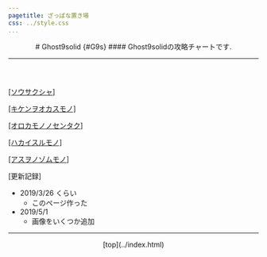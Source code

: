 ```yaml
---
pagetitle: ざっぱな置き場
css: ../style.css
...
```


<header class = "header">
# Ghost9solid {#G9s}
#### Ghost9solidの攻略チャートです.
<hr>
</header>

<div class = "content">

[[ソウサクシャ]](searcher.html)

[[キケンヲオカスモノ]](emergency.html)

[[オロカモノノセンタク]](fool.html)

[[ハカイスルモノ]](destroyer.html)

[[アスヲノゾムモノ]](feature.html)

</div>

<div class = "log">
[更新記録]

* 2019/3/26 くらい
    * このページ作った
* 2019/5/1
    * 画像をいくつか追加

</div>

<footer class ="footer">
<hr>
<p align = "center"> [top](../index.html) </p>
</footer>
